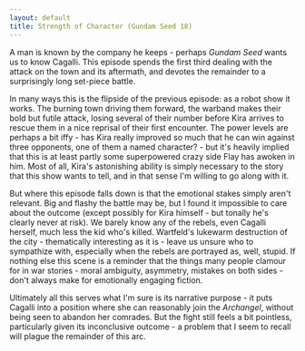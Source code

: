 ```yaml
---
layout: default
title: Strength of Character (Gundam Seed 18)
---
```

A man is known by the company he keeps - perhaps *Gundam Seed* wants us to know Cagalli. This episode spends the first third dealing with the attack on the town and its aftermath, and devotes the remainder to a surprisingly long set-piece battle.

In many ways this is the flipside of the previous episode: as a robot show it works. The burning town driving them forward, the warband makes their bold but futile attack, losing several of their number before Kira arrives to rescue them in a nice reprisal of their first encounter. The power levels are perhaps a bit iffy - has Kira really improved so much that he can win against three opponents, one of them a named character? - but it's heavily implied that this is at least partly some superpowered crazy side Flay has awoken in him. Most of all, Kira's astonishing ability is simply necessary to the story that this show wants to tell, and in that sense I'm willing to go along with it.

But where this episode falls down is that the emotional stakes simply aren't relevant. Big and flashy the battle may be, but I found it impossible to care about the outcome (except possibly for Kira himself - but tonally he's clearly never at risk). We barely know any of the rebels, even Cagalli herself, much less the kid who's killed. Wartfeld's lukewarm destruction of the city - thematically interesting as it is - leave us unsure who to sympathize with, especially when the rebels are portrayed as, well, stupid. If nothing else this scene is a reminder that the things many people clamour for in war stories - moral ambiguity, asymmetry, mistakes on both sides - don't always make for emotionally engaging fiction.

Ultimately all this serves what I'm sure is its narrative purpose - it puts Cagalli into a position where she can reasonably join the *Archangel*, without being seen to abandon her comrades. But the fight still feels a bit pointless, particularly given its inconclusive outcome - a problem that I seem to recall will plague the remainder of this arc.
